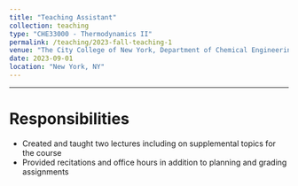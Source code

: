 ```yaml
---
title: "Teaching Assistant"
collection: teaching
type: "CHE33000 - Thermodynamics II"
permalink: /teaching/2023-fall-teaching-1
venue: "The City College of New York, Department of Chemical Engineering"
date: 2023-09-01
location: "New York, NY"
---
```

---

Responsibilities
======

* Created and taught two lectures including on supplemental topics for the course
* Provided recitations and office hours in addition to planning and grading assignments